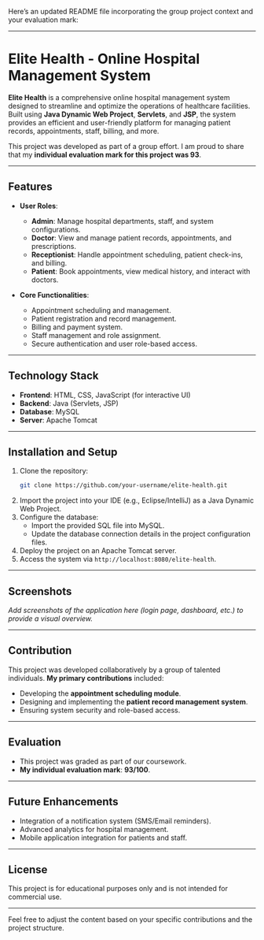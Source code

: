 Here’s an updated README file incorporating the group project context and your evaluation mark:  

---

# Elite Health - Online Hospital Management System  

**Elite Health** is a comprehensive online hospital management system designed to streamline and optimize the operations of healthcare facilities. Built using **Java Dynamic Web Project**, **Servlets**, and **JSP**, the system provides an efficient and user-friendly platform for managing patient records, appointments, staff, billing, and more.  

This project was developed as part of a group effort. I am proud to share that my **individual evaluation mark for this project was 93**.  

---

## Features  

- **User Roles**:  
  - **Admin**: Manage hospital departments, staff, and system configurations.  
  - **Doctor**: View and manage patient records, appointments, and prescriptions.  
  - **Receptionist**: Handle appointment scheduling, patient check-ins, and billing.  
  - **Patient**: Book appointments, view medical history, and interact with doctors.  

- **Core Functionalities**:  
  - Appointment scheduling and management.  
  - Patient registration and record management.  
  - Billing and payment system.  
  - Staff management and role assignment.  
  - Secure authentication and user role-based access.  

---

## Technology Stack  

- **Frontend**: HTML, CSS, JavaScript (for interactive UI)  
- **Backend**: Java (Servlets, JSP)  
- **Database**: MySQL  
- **Server**: Apache Tomcat  

---

## Installation and Setup  

1. Clone the repository:  
   ```bash  
   git clone https://github.com/your-username/elite-health.git  
   ```  
2. Import the project into your IDE (e.g., Eclipse/IntelliJ) as a Java Dynamic Web Project.  
3. Configure the database:  
   - Import the provided SQL file into MySQL.  
   - Update the database connection details in the project configuration files.  
4. Deploy the project on an Apache Tomcat server.  
5. Access the system via `http://localhost:8080/elite-health`.  

---

## Screenshots  

_Add screenshots of the application here (login page, dashboard, etc.) to provide a visual overview._  

---

## Contribution  

This project was developed collaboratively by a group of talented individuals. **My primary contributions** included:  
- Developing the **appointment scheduling module**.  
- Designing and implementing the **patient record management system**.  
- Ensuring system security and role-based access.  

---

## Evaluation  

- This project was graded as part of our coursework.  
- **My individual evaluation mark**: **93/100**.  

---

## Future Enhancements  

- Integration of a notification system (SMS/Email reminders).  
- Advanced analytics for hospital management.  
- Mobile application integration for patients and staff.  

---

## License  

This project is for educational purposes only and is not intended for commercial use.  

---

Feel free to adjust the content based on your specific contributions and the project structure.
